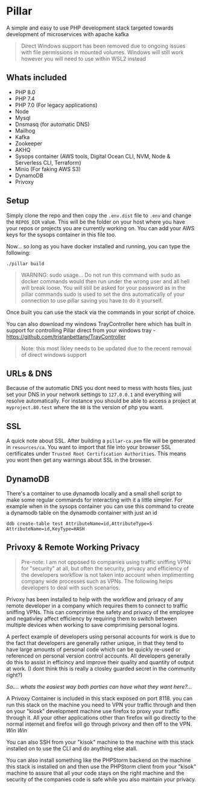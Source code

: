 # Pillar

A simple and easy to use PHP development stack targeted towards development of microservices with apache kafka

> Direct Windows support has been removed due to ongoing issues with file permissions in mounted volumes. Windows will still work however you will need to use within WSL2 instead

## Whats included

- PHP 8.0
- PHP 7.4
- PHP 7.0 (For legacy applications)
- Node
- Mysql
- Dnsmasq (for automatic DNS)
- Mailhog
- Kafka
- Zookeeper
- AKHQ
- Sysops container (AWS tools, Digital Ocean CLI, NVM, Node & Serverless CLI, Terraform)
- Minio (For faking AWS S3)
- DynamoDB
- Privoxy

## Setup

Simply clone the repo and then copy the `.env.dist` file to `.env` and change the `REPOS_DIR` value. This will be the 
folder on your host where you have your repos or projects you are currently working on. You can add your AWS keys for the sysops container in this file too. 

Now... so long as you have docker installed and running, you can type the following:

```
./pillar build
```

> WARNING: sudo usage... Do not run this command with sudo as docker commands would then run under the wrong user and all hell will break loose. You will still be asked for your password as in the pillar commands sudo is used to set the dns automatically of your connection to use pillar saving you have to do it yourself.

Once built you can use the stack via the commands in your script of choice. 

You can also download my windows TrayController here which has built in support for controlling Pillar direct from your windows tray - https://github.com/tristanbettany/TrayController

> Note: this most likley needs to be updated due to the recent removal of direct windows support

## URLs & DNS

Because of the automatic DNS you dont need to mess with hosts files, just set your DNS in your network settings to 
`127.0.0.1` and everything will resolve automatically. For instance you should be able to access a project at `myproject.80.test`
where the `80` is the version of php you want.

## SSL

A quick note about SSL. After building a `pillar-ca.pem` file will be generated in `resources/ca`. You want to import that 
file into your browser SSL certificates under `Trusted Root Certification Authorities`. This means you wont then get any warnings
about SSL in the browser.

## DynamoDB

There's a container to use dynamodb locally and a small shell script to make some regular commands for interacting with it a little simpler. For example when in the sysops container you can use this command to create a dynamodb table on the dynamodb container with just an id

```
ddb create-table test AttributeName=id,AttributeType=S AttributeName=id,KeyType=HASH
```

## Privoxy & Remote Working Privacy

> Pre-note: I am not opposed to companies using traffic sniffing VPNs for "security" at all, but often the security, privacy and efficiency of the developers workflow is not taken into account when implimenting company wide processes such as VPNs. The following helps developers to deal with such scenarios.

Privoxy has been installed to help with the workflow and privacy of any remote developer in a company which requires them to connect to traffic sniffing VPNs. This can comprimise the safety and privacy of the employee and negativley affect efficiency by requiring them to switch between multiple devices when working to save comprimising personal logins. 

A perfect example of developers using personal accounts for work is due to the fact that developers are generally rather unique, in that they tend to have large amounts of personal code which can be quickly re-used or referenced on personal version control accounts. All developers generally do this to assist in efficincy and improve their quality and quantity of output at work. (I dont think this is really a closley guarded secret in the community right?)

*So.... whats the easiest way both parties can have what they want here?...*

A Privoxy Container is included in this stack exposed on port 8118. you can run this stack on the machine you need to VPN your traffic through and then on your "kiosk" development machine use firefox to proxy your traffic through it. All your other applications other than firefox will go directly to the normal internet and firefox will go through privoxy and then off to the VPN. *Win Win*

You can also SSH from your "kisok" machine to the machine with this stack installed on to use the CLI and do anything else atall.

You can also install something like the PHPStorm backend on the machine this stack is installed on and then use the PHPStorm client from your "kisok" machine to assure that all your code stays on the right machine and the security of the companies code is safe while you also maintain your privacy.